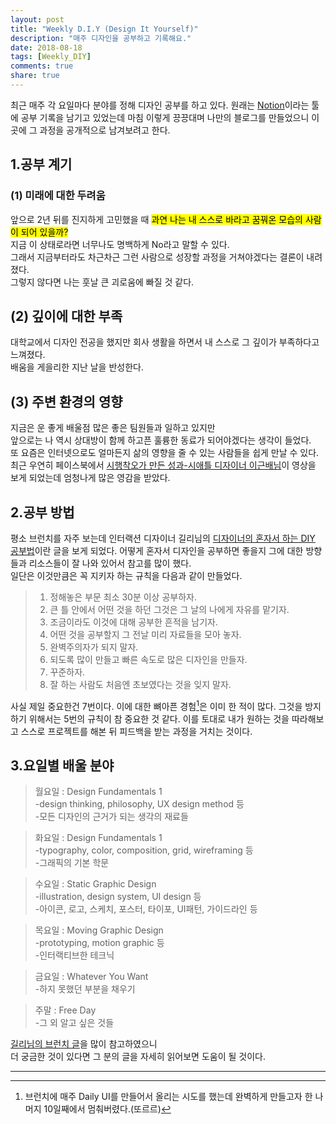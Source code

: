 ```yaml
---
layout: post
title: "Weekly D.I.Y (Design It Yourself)"
description: "매주 디자인을 공부하고 기록해요."
date: 2018-08-18
tags: [Weekly_DIY]
comments: true
share: true
---
```


최근 매주 각 요일마다 분야를 정해 디자인 공부를 하고 있다.
원래는 [Notion](https://www.notion.so/)이라는 툴에 공부 기록을 남기고 있었는데
마침 이렇게 끙끙대며 나만의 블로그를 만들었으니 이곳에 그 과정을 공개적으로 남겨보려고 한다.

## 1.공부 계기

### (1) 미래에 대한 두려움  
앞으로 2년 뒤를 진지하게 고민했을 때 <mark>과연 나는 내 스스로 바라고 꿈꿔온 모습의 사람이 되어 있을까?</mark>  
지금 이 상태로라면 너무나도 명백하게 No라고 말할 수 있다.  
그래서 지금부터라도 차근차근 그런 사람으로 성장할 과정을 거쳐야겠다는 결론이 내려졌다.  
그렇지 않다면 나는 훗날 큰 괴로움에 빠질 것 같다.  

## (2) 깊이에 대한 부족  
대학교에서 디자인 전공을 했지만 회사 생활을 하면서 내 스스로 그 깊이가 부족하다고 느껴졌다.  
배움을 게을리한 지난 날을 반성한다.  

## (3) 주변 환경의 영향
지금은 운 좋게 배울점 많은 좋은 팀원들과 일하고 있지만  
앞으로는 나 역시 상대방이 함께 하고픈 훌륭한 동료가 되어야겠다는 생각이 들었다.  
또 요즘은 인터넷으로도 얼마든지 삶의 영향을 줄 수 있는 사람들을 쉽게 만날 수 있다.  
최근 우연히 페이스북에서 [시행착오가 만든 성과-시애틀 디자이너 이근배님](https://www.facebook.com/breakerskor/videos/1936045276694113/)이 영상을 보게 되었는데 엄청나게 많은 영감을 받았다.


## 2.공부 방법

평소 브런치를 자주 보는데 인터랙션 디자이너 길리님의 [디자이너의 혼자서 하는 DIY 공부법](https://brunch.co.kr/@gilberthan/31)이란 글을 보게 되었다. 어떻게 혼자서 디자인을 공부하면 좋을지 그에 대한 방향들과 리소스들이 잘 나와 있어서 참고를 많이 했다.  
일단은 이것만큼은 꼭 지키자 하는 규칙을 다음과 같이 만들었다.

>1. 정해놓은 부문 최소 30분 이상 공부하자.
>2. 큰 틀 안에서 어떤 것을 하던 그것은 그 날의 나에게 자유를 맡기자.
>3. 조금이라도 이것에 대해 공부한 흔적을 남기자.
>4. 어떤 것을 공부할지 그 전날 미리 자료들을 모아 놓자.
>5. 완벽주의자가 되지 말자.
>6. 되도록 많이 만들고 빠른 속도로 많은 디자인을 만들자.
>7. 꾸준하자.
>8. 잘 하는 사람도 처음엔 초보였다는 것을 잊지 말자.

사실 제일 중요한건 7번이다. 이에 대한 뼈아픈 경험[^1]은 이미 한 적이 많다. 그것을 방지하기 위해서는 5번의 규칙이 참 중요한 것 같다.
이를 토대로 내가 원하는 것을 따라해보고 스스로 프로젝트를 해본 뒤 피드백을 받는 과정을 거치는 것이다.


## 3.요일별 배울 분야

>월요일 : Design Fundamentals 1  
-design thinking, philosophy, UX design method 등  
-모든 디자인의 근거가 되는 생각의 재료들  

>화요일 : Design Fundamentals 1  
-typography, color, composition, grid, wireframing 등  
-그래픽의 기본 학문  

>수요일 : Static Graphic Design  
-illustration, design system, UI design 등  
-아이콘, 로고, 스케치, 포스터, 타이포, UI패턴, 가이드라인 등  

>목요일 : Moving Graphic Design  
-prototyping, motion graphic 등  
-인터랙티브한 테크닉  

>금요일 : Whatever You Want  
-하지 못했던 부분을 채우기  

>주말 : Free Day  
-그 외 알고 싶은 것들  

[길리님의 브런치 글](https://brunch.co.kr/@gilberthan/31)을 많이 참고하였으니  
더 궁금한 것이 있다면 그 분의 글을 자세히 읽어보면 도움이 될 것이다.


[^1]: 브런치에 매주 Daily UI를 만들어서 올리는 시도를 했는데 완벽하게 만들고자 한 나머지 10일째에서 멈춰버렸다.(또르르)

---
